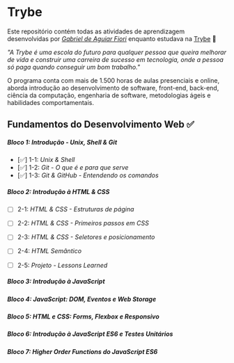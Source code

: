 # Trybe

Este repositório contém todas as atividades de aprendizagem desenvolvidas por _[Gabriel de Aguiar Fiori](https://www.linkedin.com/in/gabriel-de-aguiar-fiori/)_ enquanto estudava na [Trybe](https://www.betrybe.com/) 🚀

_"A Trybe é uma escola do futuro para qualquer pessoa que queira melhorar de vida e construir uma carreira de sucesso em tecnologia, onde a pessoa só paga quando conseguir um bom trabalho."_

O programa conta com mais de 1.500 horas de aulas presenciais e online, aborda introdução ao desenvolvimento de software, front-end, back-end, ciência da computação, engenharia de software, metodologias ágeis e habilidades comportamentais.

## Fundamentos do Desenvolvimento Web ✅

##### Bloco 1: Introdução - Unix, Shell & Git 

- [✅] 1-1: _Unix & Shell_
- [✅] 1-2: _Git - O que é e para que serve_
- [✅] 1-3: _Git & GitHub - Entendendo os comandos_


##### Bloco 2: Introdução à HTML & CSS

- [ ] 2-1: _HTML & CSS - Estruturas de página_
- [ ] 2-2: _HTML & CSS - Primeiros passos em CSS_
- [ ] 2-3: _HTML & CSS - Seletores e posicionamento_
- [ ] 2-4: _HTML Semântico_
- [ ] 2-5: _Projeto - Lessons Learned_


##### Bloco 3: Introdução à JavaScript

##### Bloco 4: JavaScript: DOM, Eventos e Web Storage

##### Bloco 5: HTML e CSS: Forms, Flexbox e Responsivo

##### Bloco 6: Introdução à JavaScript ES6 e Testes Unitários

##### Bloco 7: Higher Order Functions do JavaScript ES6